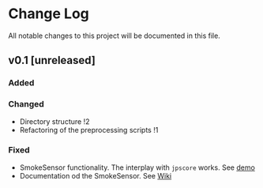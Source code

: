 # Change Log
All notable changes to this project will be documented in this file.

## v0.1 [unreleased]
### Added

### Changed
- Directory structure !2
- Refactoring of the preprocessing scripts !1

### Fixed
- SmokeSensor functionality. The interplay with `jpscore` works. See [demo](https://youtu.be/jJYEVYOD0L0)
- Documentation od the SmokeSensor. See [Wiki](https://gitlab.version.fz-juelich.de/jupedsim/jpsfire/wikis/smoke_sensor)
